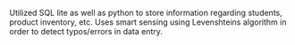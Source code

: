 Utilized SQL lite as well as python to store information regarding students, product inventory, etc. Uses smart sensing using Levenshteins algorithm in order to detect typos/errors in data entry.

